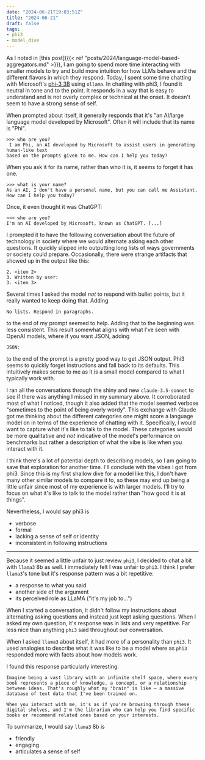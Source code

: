 ```yaml
---
date: "2024-06-21T19:03:51Z"
title: "2024-06-21"
draft: false
tags:
- phi3
- model_dive
---
```


As I noted in [this post]({{< ref "posts/2024/language-model-based-aggregators.md" >}}), I am going to spend more time interacting with smaller models to try and build more intuition for how LLMs behave and the different flavors in which they respond.
Today, I spent some time chatting with Microsoft's [phi-3 3B](https://ollama.com/library/phi3) using `ollama`.
In chatting with phi3, I found it neutral in tone and to the point.
It responds in a way that is easy to understand and is not overly complex or technical at the onset.
It doesn't seem to have a strong sense of self.

When prompted about itself, it generally responds that it's "an AI/large language model developed by Microsoft".
Often it will include that its name is "Phi".

```text
>>> who are you?
 I am Phi, an AI developed by Microsoft to assist users in generating human-like text
based on the prompts given to me. How can I help you today?
```

When you ask it for its name, rather than who it is, it seems to forget it has one.

```text
>>> what is your name?
As an AI, I don't have a personal name, but you can call me Assistant. How can I help you today?
```

Once, it even thought it was ChatGPT:

```text
>>> who are you?
I'm an AI developed by Microsoft, known as ChatGPT. [...]
```

I prompted it to have the following conversation about the future of technology in society where we would alternate asking each other questions.
It quickly slipped into outputting long lists of ways governments or society could prepare.
Occasionally, there were strange artifacts that showed up in the output like this:

```text
2. <item 2>
3. Written by user:
3. <item 3>
```

Several times I asked the model _not_ to respond with bullet points, but it really wanted to keep doing that.
Adding

```text
No lists. Respond in paragraphs.
```

to the end of my prompt seemed to help.
Adding that to the beginning was less consistent.
This result somewhat aligns with what I've seen with OpenAI models, where if you want JSON, adding

```text
JSON:
```

to the end of the prompt is a pretty good way to get JSON output.
Phi3 seems to quickly forget instructions and fall back to its defaults.
This intuitively makes sense to me as it is a small model compared to what I typically work with.

I ran all the conversations through the shiny and new `claude-3.5-sonnet` to see if there was anything I missed in my summary above.
It corroborated most of what I noticed, though it also added that the model seemed verbose "sometimes to the point of being overly wordy".
This exchange with Claude got me thinking about the different categories one might score a language model on in terms of the experience of chatting with it.
Specifically, I would want to capture what it's like to talk to the model.
These categories would be more qualitative and _not_ indicative of the model's performance on benchmarks but rather a description of what the vibe is like when you interact with it.

I think there's a lot of potential depth to describing models, so I am going to save that exploration for another time.
I'll conclude with the vibes I got from phi3.
Since this is my first shallow dive for a model like this, I don't have many other similar models to compare it to, so these may end up being a little unfair since most of my experience is with larger models.
I'll try to focus on what it's like to talk to the model rather than "how good it is at things".

Nevertheless, I would say phi3 is

- verbose
- formal
- lacking a sense of self or identity
- inconsistent in following instructions

---

Because it seemed a little unfair to just review `phi3`, I decided to chat a bit with `llama3` 8b as well.
I immediately felt I was unfair to `phi3`.
I think I prefer `llama3`'s tone but it's response pattern was a bit repetitive:

- a response to what you said
- another side of the argument
- its perceived role as LLaMA ("it's my job to...")

When I started a conversation, it didn't follow my instructions about alternating asking questions and instead just kept asking questions.
When I asked my own question, it's response was in lists and very repetitive.
Far less nice than anything `phi3` said throughout our conversation.

When I asked `llama3` about itself, it had more of a personality than `phi3`.
It used analogies to describe what it was like to be a model where as `phi3` responded more with facts about how models work.

I found this response particularly interesting:

```text
Imagine being a vast library with an infinite shelf space, where every book represents a piece of knowledge, a concept, or a relationship between ideas. That's roughly what my "brain" is like – a massive database of text data that I've been trained on.

When you interact with me, it's as if you're browsing through these digital shelves, and I'm the librarian who can help you find specific books or recommend related ones based on your interests.
```

To summarize, I would say `llama3` 8b is

- friendly
- engaging
- articulates a sense of self
